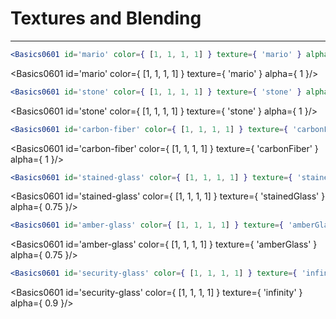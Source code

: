 # Textures and Blending
----

```jsx
<Basics0601 id='mario' color={ [1, 1, 1, 1] } texture={ 'mario' } alpha={ 1 }/>
```
<Basics0601 id='mario' color={ [1, 1, 1, 1] } texture={ 'mario' } alpha={ 1 }/>

```jsx
<Basics0601 id='stone' color={ [1, 1, 1, 1] } texture={ 'stone' } alpha={ 1 }/>
```
<Basics0601 id='stone' color={ [1, 1, 1, 1] } texture={ 'stone' } alpha={ 1 }/>

```jsx
<Basics0601 id='carbon-fiber' color={ [1, 1, 1, 1] } texture={ 'carbonFiber' } alpha={ 1 }/>
```
<Basics0601 id='carbon-fiber' color={ [1, 1, 1, 1] } texture={ 'carbonFiber' } alpha={ 1 }/>

```jsx
<Basics0601 id='stained-glass' color={ [1, 1, 1, 1] } texture={ 'stainedGlass' } alpha={ 0.75 }/>
```
<Basics0601 id='stained-glass' color={ [1, 1, 1, 1] } texture={ 'stainedGlass' } alpha={ 0.75 }/>

```jsx
<Basics0601 id='amber-glass' color={ [1, 1, 1, 1] } texture={ 'amberGlass' } alpha={ 0.75 }/>
```
<Basics0601 id='amber-glass' color={ [1, 1, 1, 1] } texture={ 'amberGlass' } alpha={ 0.75 }/>

```jsx
<Basics0601 id='security-glass' color={ [1, 1, 1, 1] } texture={ 'infinity' } alpha={ 0.9 }/>
```
<Basics0601 id='security-glass' color={ [1, 1, 1, 1] } texture={ 'infinity' } alpha={ 0.9 }/>

